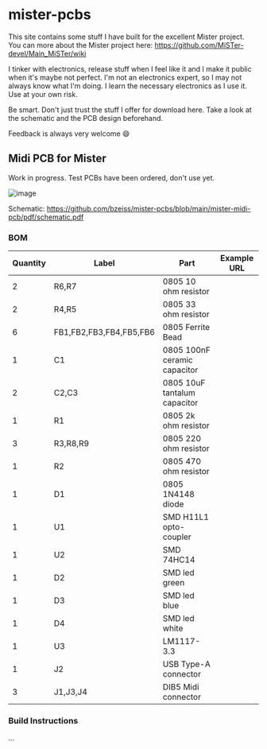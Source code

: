 # mister-pcbs

This site contains some stuff I have built for the excellent Mister project. You can more about the Mister project here: https://github.com/MiSTer-devel/Main_MiSTer/wiki

I tinker with electronics, release stuff when I feel like it and I make it public when it's maybe not perfect. I'm not an electronics expert, so I may not always know what I'm doing. I learn the necessary electronics as I use it. Use at your own risk.

Be smart. Don't just trust the stuff I offer for download here. Take a look at the schematic and the PCB design beforehand. 

Feedback is always very welcome :smile:

## Midi PCB for Mister
Work in progress. Test PCBs have been ordered, don't use yet.

![image](https://user-images.githubusercontent.com/884834/123555233-c1158500-d784-11eb-91bd-76e0d4421f2e.png)

Schematic: https://github.com/bzeiss/mister-pcbs/blob/main/mister-midi-pcb/pdf/schematic.pdf

### BOM

| Quantity      | Label                   | Part                                | Example URL |
| ------------- | ------                  | -------                             | ----------- |
| 2             | R6,R7                   | 0805 10 ohm resistor                |  |
| 2             | R4,R5                   | 0805 33 ohm resistor                |  |
| 6             | FB1,FB2,FB3,FB4,FB5,FB6 | 0805 Ferrite Bead                   |  |
| 1             | C1                      | 0805 100nF ceramic capacitor        |  |
| 2             | C2,C3                   | 0805 10uF tantalum capacitor        |  |
| 1             | R1                      | 0805 2k ohm resistor                |  |
| 3             | R3,R8,R9                | 0805 220 ohm resistor               |  |
| 1             | R2                      | 0805 470 ohm resistor               |  |
| 1             | D1                      | 0805 1N4148 diode                   |  |
| 1             | U1                      | SMD H11L1 opto-coupler              |  |
| 1             | U2                      | SMD 74HC14                          |  |
| 1             | D2                      | SMD led green                       |  |
| 1             | D3                      | SMD led blue                        |  |
| 1             | D4                      | SMD led white                       |  |
| 1             | U3                      | LM1117-3.3                          |  |
| 1             | J2                      | USB Type-A connector                |  |
| 3             | J1,J3,J4                | DIB5 Midi connector                 |  |

### Build Instructions

...
